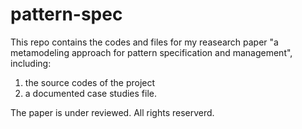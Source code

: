 pattern-spec
============
This repo contains the codes and files for my reasearch paper "a metamodeling approach for pattern specification and management", including:
1) the source codes of the project
2) a documented case studies file.

The paper is under reviewed. All rights reserverd. 
